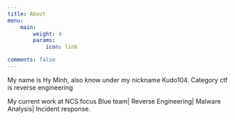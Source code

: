```yaml
---
title: About
menu:
    main: 
        weight: 4
        params:
            icon: link

comments: false
---
```


My name is Hy Minh, also know under my nickname Kudo104. Category ctf  is reverse engineering

My current work at NCS focus Blue team| Reverse Engineering| Malware Analysis| Incident response.

